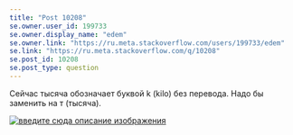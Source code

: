 ```yaml
---
title: "Post 10208"
se.owner.user_id: 199733
se.owner.display_name: "edem"
se.owner.link: "https://ru.meta.stackoverflow.com/users/199733/edem"
se.link: "https://ru.meta.stackoverflow.com/q/10208"
se.post_id: 10208
se.post_type: question
---
```

<p>Сейчас тысяча обозначает буквой k (kilo) без перевода. Надо бы заменить на т (тысяча).</p>

<p><a href="https://i.stack.imgur.com/nlfvO.png" rel="nofollow noreferrer"><img src="https://i.stack.imgur.com/nlfvO.png" alt="введите сюда описание изображения"></a></p>
